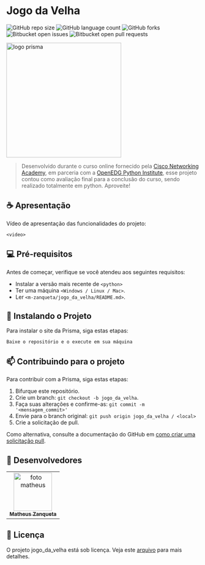 # Jogo da Velha

![GitHub repo size](https://img.shields.io/github/repo-size/m-zanqueta/jogo_da_velha?style=for-the-badge)
![GitHub language count](https://img.shields.io/github/languages/count/m-zanqueta/jogo_da_velha?style=for-the-badge)
![GitHub forks](https://img.shields.io/github/forks/m-zanqueta/jogo_da_velha?style=for-the-badge)
![Bitbucket open issues](https://img.shields.io/bitbucket/issues/m-zanqueta/jogo_da_velha?style=for-the-badge)
![Bitbucket open pull requests](https://img.shields.io/bitbucket/pr-raw/m-zanqueta/jogo_da_vekha?style=for-the-badge)


<img src="https://github.com/user-attachments/assets/e52d2376-bdd8-43bc-98ac-5799331bcc0e" width="300px;" alt="logo prisma"/><br>


> Desenvolvido durante o curso online fornecido pela <a href="https://www.linkedin.com/company/cisco-networking-academy1/?lipi=urn%3Ali%3Apage%3Ad_flagship3_detail_base%3BydpdPJf%2FQmyZRDKwFO%2B1uA%3D%3D" target="_blank">Cisco Networking Academy</a>, em parceria com a <a href="https://www.linkedin.com/company/pythoninstitute/?lipi=urn%3Ali%3Apage%3Ad_flagship3_detail_base%3BydpdPJf%2FQmyZRDKwFO%2B1uA%3D%3D" target="_blank">OpenEDG Python Institute</a>, esse projeto contou como avaliação final para a conclusão do curso, sendo realizado totalmente em python.
> Aproveite!

## ☕ Apresentação

Vídeo de apresentação das funcionalidades do projeto:

```
<video>
```

## 💻 Pré-requisitos

Antes de começar, verifique se você atendeu aos seguintes requisitos:

- Instalar a versão mais recente de `<python>`
- Ter uma máquina `<Windows / Linux / Mac>`.
- Ler `<m-zanqueta/jogo_da_velha/README.md>`.

## 🚀 Instalando o Projeto

Para instalar o site da Prisma, siga estas etapas:

```
Baixe o repositório e o execute em sua máquina
```

## 📫 Contribuindo para o projeto

Para contribuir com a Prisma, siga estas etapas:

1. Bifurque este repositório.
2. Crie um branch: `git checkout -b jogo_da_velha`.
3. Faça suas alterações e confirme-as: `git commit -m '<mensagem_commit>'`
4. Envie para o branch original: `git push origin jogo_da_velha / <local>`
5. Crie a solicitação de pull.

Como alternativa, consulte a documentação do GitHub em [como criar uma solicitação pull](https://help.github.com/en/github/collaborating-with-issues-and-pull-requests/creating-a-pull-request).

## 🤝 Desenvolvedores

<table>
  <tr>
    <td align="center">
      <a href="https://github.com/m-zanqueta" title="link matheus">
        <img src="https://avatars.githubusercontent.com/u/164265012?v=4" width="100px;" alt="foto matheus"/><br>
        <sub>
          <b>Matheus Zanqueta</b>
        </sub>
      </a>
    </td>
  </tr>
</table>


## 📝 Licença

O projeto jogo_da_velha está sob licença. Veja este [arquivo](LICENSE.md) para mais detalhes. 
